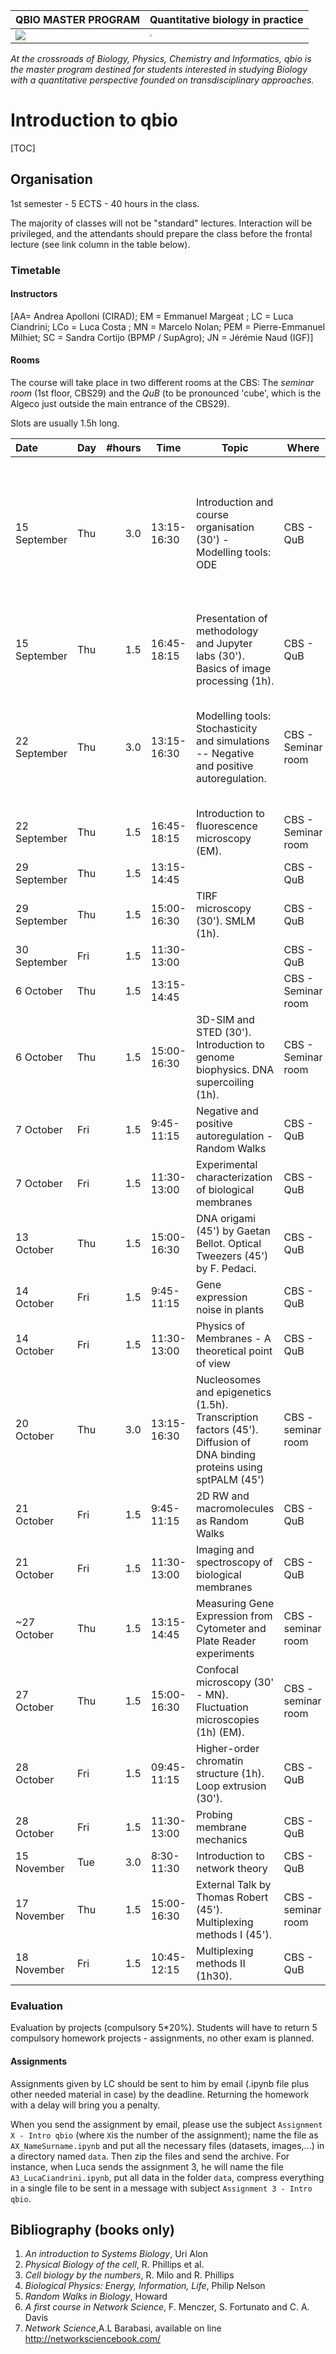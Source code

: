 
| QBIO MASTER PROGRAM| Quantitative biology in practice |
| ------------------------------------------------------------ | ---------------------------------------------- |
| ![](README.assets/LOGO_original_RVB_WEB-1.png) | <img src="README.assets/logo_qbio_quadri.png" style="zoom:20%;" /> |

*At the  crossroads of Biology, Physics, Chemistry and Informatics, qbio is the  master program destined for students interested in studying Biology with a quantitative perspective founded on transdisciplinary approaches.*

# Introduction to qbio

[TOC] 

## Organisation

1st semester - 5 ECTS - 40 hours in the class. 

The majority of classes will not be "standard" lectures. Interaction will be privileged, and the attendants should prepare the class before the frontal lecture (see link column in the table below).



### Timetable

#### Instructors

[AA= Andrea Apolloni (CIRAD); EM = Emmanuel Margeat ; LC = Luca Ciandrini; LCo = Luca Costa ; MN = Marcelo Nolan; PEM = Pierre-Emmanuel Milhiet; SC = Sandra Cortijo (BPMP / SupAgro); JN = Jérémie Naud (IGF)]


#### Rooms
The course will take place in two different rooms at the CBS: The *seminar room* (1st floor, CBS29) and the *QuB* (to be pronounced 'cube', which is the Algeco just outside the main entrance of the CBS29).

Slots are usually 1.5h long.

| Date            | Day  |   #hours | Time | Topic                                                      | Where | Who | Link |
| :-------------- | ---- | -------: | ------------- | ------------------------------------------------------------ | ----- | ---- | ---- |
| 15 September    | Thu  |      3.0 | 13:15-16:30     | Introduction and course organisation  (30') - Modelling tools: ODE                  | CBS - QuB  | LC | - D.J. Wilkinson, *"Stochastic modelling for quantitative description of heterogeneous biological systems"*, Nature Reviews (2009) [doi:10.1038/nrg2509](https://www.nature.com/articles/nrg2509)<br> - [Introductory construct](./constructs/UE_Introduction/Introduction.ipynb)<br> - [Modelling ODE](./constructs/UE_Introduction/Modelling_ODE.ipynb) |
| 15 September    | Thu  |      1.5 | 16:45-18:15     | Presentation of methodology and Jupyter labs (30'). Basics of image processing (1h). | CBS - QuB | MN| [constructList](https://github.com/qbiomaster/qBioMaster-introduction/blob/main/constructs/UE_Introduction/ConstructList.md) |
| 22 September    | Thu  |      3.0 | 13:15-16:30     | Modelling tools: Stochasticity and simulations  -- Negative and positive autoregulation.                | CBS - Seminar room  | LC | - [Revise Exponential distribution](https://sixsigmastudyguide.com/exponential-distribution/)<br> - [Exponential distribution video](https://www.youtube.com/watch?v=2kg1O0j1J9c)<br> - [Uri Alon, An introduction to systems biology, 2nd Ed.](https://www.google.fr/books/edition/An_Introduction_to_Systems_Biology/Lg3MDwAAQBAJ?hl=fr&gbpv=1&dq=An+Introduction+to+Systems+Biology&pg=PA36&printsec=frontcover) - Ch1 and Ch2 <br> - [Modelling stoc](./constructs/UE_Introduction/Modelling_stoc.ipynb) |
| 22 September    | Thu  |      1.5 | 16:45-18:15     | Introduction to fluorescence microscopy (EM). | CBS - Seminar room   | EM-MN| [constructList](https://github.com/qbiomaster/qBioMaster-introduction/blob/main/constructs/UE_Introduction/ConstructList.md) |
| 29 September    | Thu  |      1.5 | 13:15-14:45     |                    | CBS - QuB  | JN |  |
| 29 September    | Thu  |      1.5 | 15:00-16:30   | TIRF microscopy (30'). SMLM (1h). | CBS - QuB  | MN | [constructList](https://github.com/qbiomaster/qBioMaster-introduction/blob/main/constructs/UE_Introduction/ConstructList.md) |
| 30 September    | Fri  |      1.5 | 11:30-13:00     |          | CBS - QuB  | LC |  |
| 6 October       | Thu  |      1.5 | 13:15-14:45    |  | CBS - Seminar room  | JN|  |
| 6 October       | Thu  |      1.5 | 15:00-16:30    | 3D-SIM and STED (30').  Introduction to genome biophysics. DNA supercoiling (1h). | CBS - Seminar room  | MN| [constructList](https://github.com/qbiomaster/qBioMaster-introduction/blob/main/constructs/UE_Introduction/ConstructList.md) |
| 7 October       | Fri  |      1.5 | 9:45-11:15     |    Negative and positive autoregulation - Random Walks                | CBS - QuB   | LC| |
| 7 October       | Fri  |      1.5 | 11:30-13:00     |  Experimental characterization of biological membranes | CBS - QuB   | PEM| |
| 13 October      | Thu  |      1.5 | 15:00-16:30    | DNA origami (45') by Gaetan Bellot. Optical Tweezers (45') by F. Pedaci. | CBS - QuB      | Ext | [constructList](https://github.com/qbiomaster/qBioMaster-introduction/blob/main/constructs/UE_Introduction/ConstructList.md) |
| 14 October       | Fri  |      1.5 | 9:45-11:15     | Gene expression noise in plants  | CBS - QuB   | SC| |
| 14 October       | Fri  |      1.5 | 11:30-13:00     | Physics of Membranes - A theoretical point of view  | CBS - QuB   | MA| |
| 20 October       | Thu  |      3.0 | 13:15-16:30     | Nucleosomes and epigenetics (1.5h). Transcription factors (45').  Diffusion of DNA binding proteins using sptPALM (45') | CBS - seminar room   | MN| |
| 21 October       | Fri  |      1.5 | 9:45-11:15     |   2D RW and macromolecules as Random Walks                       | CBS - QuB   | LC| |
| 21 October       | Fri  |      1.5 | 11:30-13:00     |  Imaging and spectroscopy of biological membranes | CBS - QuB   | PEM| |
| ~27 October      | Thu  |      1.5 | 13:15-14:45      | Measuring Gene Expression from Cytometer and Plate Reader experiments | CBS  - seminar room | LC | |~~
| 27 October      | Thu  |      1.5 | 15:00-16:30     | Confocal microscopy (30' - MN). Fluctuation microscopies (1h) (EM). | CBS  - seminar room   | MN-EM| [constructList](https://github.com/qbiomaster/qBioMaster-introduction/blob/main/constructs/UE_Introduction/ConstructList.md) |
| 28 October      | Fri  |      1.5 | 09:45-11:15    | Higher-order chromatin structure  (1h). Loop extrusion (30'). | CBS  -QuB  | MN| [constructList](https://github.com/qbiomaster/qBioMaster-introduction/blob/main/constructs/UE_Introduction/ConstructList.md) |
| 28 October       | Fri  |      1.5 | 11:30-13:00     | Probing membrane mechanics  | CBS - QuB   | LC| |
| 15 November   | Tue  |      3.0 | 8:30-11:30     | Introduction to network theory                    | CBS - QuB  | AA |  |
| 17 November      | Thu  |      1.5 | 15:00-16:30    | External Talk by Thomas Robert (45'). Multiplexing methods I (45'). | CBS - seminar room  | MN| [constructList](https://github.com/qbiomaster/qBioMaster-introduction/blob/main/constructs/UE_Introduction/ConstructList.md) |
| 18 November     | Fri  |      1.5 | 10:45-12:15   | Multiplexing methods II (1h30).                              | CBS - QuB | MN| [constructList](https://github.com/qbiomaster/qBioMaster-introduction/blob/main/constructs/UE_Introduction/ConstructList.md) |



### Evaluation

Evaluation by projects (compulsory 5*20%). Students will have to return 5 compulsory homework projects - assignments, no other exam is planned.

#### Assignments 

Assignments given by LC should be sent to him by email (.ipynb file plus other needed material in case) by the deadline. Returning the homework with a delay will bring you a penalty.

When you send the assignment by email, please use the subject `Assignment X - Intro qbio` (where `X`is the number of the assignment); name the file as `AX_NameSurname.ipynb` and put all the necessary files (datasets, images,...) in a directory named `data`. Then zip the files and send the archive. For instance, when Luca sends the assignment 3, he will name the file `A3_LucaCiandrini.ipynb`, put all data in the folder `data`, compress everything in a single file to be sent in a message with subject `Assignment 3 - Intro qbio`.



## Bibliography (books only)

1. *An introduction to Systems Biology*, Uri Alon
2. *Physical Biology of the cell*, R. Phillips et al.
3. *Cell biology by the numbers*, R. Milo and R. Phillips
4. *Biological Physics: Energy, Information, Life*, Philip Nelson
5. *Random Walks in Biology*, Howard
6. *A first course in Network Science*, F. Menczer, S. Fortunato and C. A. Davis
7. *Network Science*,A.L Barabasi, available on line http://networksciencebook.com/

